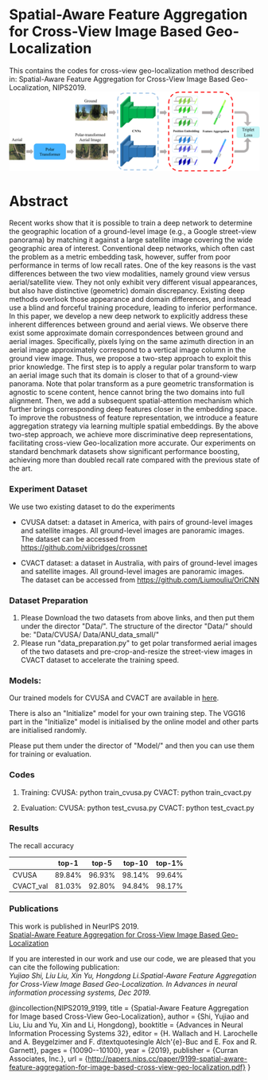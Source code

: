 # Spatial-Aware Feature Aggregation for Cross-View Image Based Geo-Localization

This contains the codes for cross-view geo-localization method described in: Spatial-Aware Feature Aggregation for Cross-View Image Based Geo-Localization, NIPS2019. 
![alt text](./Framework.png)

# Abstract
Recent works show that it is possible to train a deep network to determine the geographic location of a ground-level image (e.g., a Google street-view panorama) by matching it against a large satellite image covering the wide geographic area of interest. Conventional deep networks, which often cast the problem as a metric embedding task, however, suffer from poor performance in terms of low recall rates. One of the key reasons is the vast differences between the two view modalities, namely ground view versus aerial/satellite view. They not only exhibit very different visual appearances, but also have distinctive (geometric) domain discrepancy. Existing deep methods overlook those appearance and domain differences, and instead use a blind and forceful training procedure, leading to inferior performance. 
In this paper, we develop a new deep network to explicitly address these inherent differences between ground and aerial views.  We observe there exist some approximate domain correspondences between ground and aerial images. Specifically, pixels lying on the same azimuth direction in an aerial image approximately correspond to a vertical image column in the ground view image. Thus, we propose a two-step approach to exploit this prior knowledge. The first step is to apply a regular polar transform to warp an aerial image such that its domain is closer to that of a ground-view panorama.  Note that polar transform as a pure geometric transformation is agnostic to scene content, hence cannot bring the two domains into full alignment. Then, we add a subsequent spatial-attention mechanism which further brings corresponding deep features closer in the embedding space.  To improve the robustness of feature representation, we introduce a feature aggregation strategy via learning multiple spatial embeddings. By the above two-step approach, we achieve more discriminative deep representations, facilitating cross-view Geo-localization more accurate. Our experiments on standard benchmark datasets show significant performance boosting, achieving more than doubled recall rate compared with the previous state of the art. 

### Experiment Dataset
We use two existing dataset to do the experiments

- CVUSA datset: a dataset in America, with pairs of ground-level images and satellite images. All ground-level images are panoramic images.  
	The dataset can be accessed from https://github.com/viibridges/crossnet

- CVACT dataset: a dataset in Australia, with pairs of ground-level images and satellite images. All ground-level images are panoramic images.  
	The dataset can be accessed from https://github.com/Liumouliu/OriCNN

### Dataset Preparation
1. Please Download the two datasets from above links, and then put them under the director "Data/". The structure of the director "Data/" should be:
"Data/CVUSA/
 Data/ANU_data_small/"
2. Please run "data_preparation.py" to get polar transformed aerial images of the two datasets and pre-crop-and-resize the street-view images in CVACT dataset to accelerate the training speed.


### Models:
Our trained models for CVUSA and CVACT are available in [here](https://drive.google.com/open?id=1dH44xSMXCekih8-8CK1_x-76vrMj4whr). 

There is also an "Initialize" model for your own training step. The VGG16 part in the "Initialize" model is initialised by the online model and other parts are initialised randomly. 

Please put them under the director of "Model/" and then you can use them for training or evaluation.

### Codes

1. Training:
	CVUSA: python train_cvusa.py
	CVACT: python train_cvact.py

2. Evaluation:
	CVUSA: python test_cvusa.py
	CVACT: python test_cvact.py

### Results
The recall accuracy

|           |  top-1  |   top-5  |  top-10  |  top-1%  |
| --------- | :-----: | :------: | :------: | :------: |
| CVUSA     |  89.84% |   96.93% |   98.14% |   99.64% |
| CVACT_val |  81.03% |   92.80% |   94.84% |   98.17% |


### Publications
This work is published in NeurIPS 2019.  
[Spatial-Aware Feature Aggregation for Cross-View Image Based Geo-Localization]()

If you are interested in our work and use our code, we are pleased that you can cite the following publication:  
*Yujiao Shi, Liu Liu, Xin Yu, Hongdong Li.Spatial-Aware Feature Aggregation for Cross-View Image Based Geo-Localization. In Advances in neural information processing systems, Dec 2019.*

@incollection{NIPS2019_9199,
title = {Spatial-Aware Feature Aggregation for Image based Cross-View Geo-Localization},
author = {Shi, Yujiao and Liu, Liu and Yu, Xin and Li, Hongdong},
booktitle = {Advances in Neural Information Processing Systems 32},
editor = {H. Wallach and H. Larochelle and A. Beygelzimer and F. d\textquotesingle Alch\'{e}-Buc and E. Fox and R. Garnett},
pages = {10090--10100},
year = {2019},
publisher = {Curran Associates, Inc.},
url = {http://papers.nips.cc/paper/9199-spatial-aware-feature-aggregation-for-image-based-cross-view-geo-localization.pdf}
}

